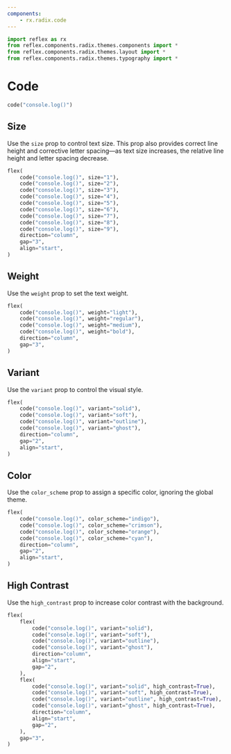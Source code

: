 ```yaml
---
components:
    - rx.radix.code
---
```


```python exec
import reflex as rx
from reflex.components.radix.themes.components import *
from reflex.components.radix.themes.layout import *
from reflex.components.radix.themes.typography import *
```

# Code

```python demo
code("console.log()")
```



## Size

Use the `size` prop to control text size. This prop also provides correct line height and corrective letter spacing—as text size increases, the relative line height and letter spacing decrease.


```python demo
flex(
    code("console.log()", size="1"),
    code("console.log()", size="2"),
    code("console.log()", size="3"),
    code("console.log()", size="4"),
    code("console.log()", size="5"),
    code("console.log()", size="6"),
    code("console.log()", size="7"),
    code("console.log()", size="8"),
    code("console.log()", size="9"),
    direction="column",
    gap="3",
    align="start",
)
```




## Weight

Use the `weight` prop to set the text weight.

```python demo
flex(
    code("console.log()", weight="light"),
    code("console.log()", weight="regular"),
    code("console.log()", weight="medium"),
    code("console.log()", weight="bold"),
    direction="column",
    gap="3",
)
```

## Variant

Use the `variant` prop to control the visual style.

```python demo
flex(
    code("console.log()", variant="solid"),
    code("console.log()", variant="soft"),
    code("console.log()", variant="outline"),
    code("console.log()", variant="ghost"),
    direction="column",
    gap="2",
    align="start",
)
```



## Color

Use the `color_scheme` prop to assign a specific color, ignoring the global theme.


```python demo
flex(
    code("console.log()", color_scheme="indigo"),
    code("console.log()", color_scheme="crimson"),
    code("console.log()", color_scheme="orange"),
    code("console.log()", color_scheme="cyan"),
    direction="column",
    gap="2",
    align="start",
)
```


## High Contrast

Use the `high_contrast` prop to increase color contrast with the background.


```python demo
flex(
    flex(
        code("console.log()", variant="solid"),
        code("console.log()", variant="soft"),
        code("console.log()", variant="outline"),
        code("console.log()", variant="ghost"),
        direction="column",
        align="start",
        gap="2",
    ),
    flex(
        code("console.log()", variant="solid", high_contrast=True),
        code("console.log()", variant="soft", high_contrast=True),
        code("console.log()", variant="outline", high_contrast=True),
        code("console.log()", variant="ghost", high_contrast=True),
        direction="column",
        align="start",
        gap="2",
    ),
    gap="3",
)
```

